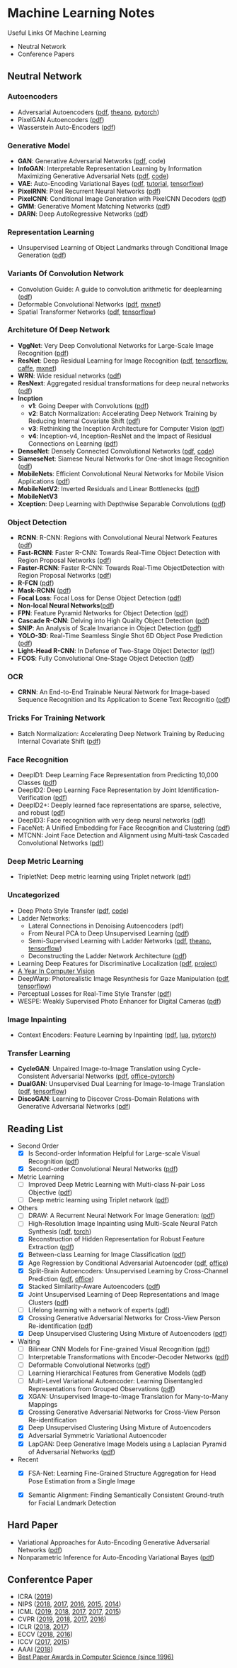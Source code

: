 # Machine Learning Notes
Useful Links Of Machine Learning
- Neutral Network
- Conference Papers


## Neutral Network

### Autoencoders
- Adversarial Autoencoders ([pdf](https://arxiv.org/abs/1511.05644), [theano](https://github.com/hjweide/adversarial-autoencoder), [pytorch](https://github.com/fducau/AAE_pytorch))
- PixelGAN Autoencoders ([pdf](https://arxiv.org/abs/1706.00531))
- Wasserstein Auto-Encoders ([pdf]())

### Generative Model
- **GAN**: Generative Adversarial Networks ([pdf](https://arxiv.org/abs/1406.2661), code)
- **InfoGAN**: Interpretable Representation Learning by Information Maximizing Generative Adversarial Nets ([pdf](https://arxiv.org/abs/1606.03657), [code](https://github.com/openai/InfoGAN))
- **VAE**: Auto-Encoding Variational Bayes ([pdf](https://arxiv.org/abs/1312.6114), [tutorial](), [tensorflow](https://github.com/y0ast/VAE-TensorFlow))
- **PixelRNN**: Pixel Recurrent Neural Networks ([pdf](https://arxiv.org/abs/1601.06759))
- **PixelCNN**: Conditional Image Generation with PixelCNN Decoders ([pdf](https://arxiv.org/abs/1606.05328))
- **GMM**: Generative Moment Matching Networks ([pdf]())
- **DARN**: Deep AutoRegressive Networks ([pdf]())

### Representation Learning
- Unsupervised Learning of Object Landmarks through Conditional Image Generation ([pdf](https://arxiv.org/abs/1806.07823))

### Variants Of Convolution Network
- Convolution Guide: A guide to convolution arithmetic for deeplearning ([pdf](https://arxiv.org/abs/1603.07285))
- Deformable Convolutional Networks ([pdf](http://arxiv.org/abs/1703.06211), [mxnet](https://github.com/felixlaumon/deform-conv))
- Spatial Transformer Networks ([pdf](https://arxiv.org/abs/1506.02025), [tensorflow](https://github.com/tensorflow/models/tree/master/transformer))

### Architeture Of Deep Network
- **VggNet**: Very Deep Convolutional Networks for Large-Scale Image Recognition ([pdf](https://arxiv.org/abs/1409.1556))
- **ResNet**: Deep Residual Learning for Image Recognition ([pdf](https://arxiv.org/abs/1512.03385v1), [tensorflow](https://github.com/tensorflow/models/tree/master/resnet), [caffe](https://github.com/KaimingHe/deep-residual-networks), [mxnet](https://github.com/tornadomeet/ResNet))
- **WRN**: Wide residual networks ([pdf]())
- **ResNext**: Aggregated residual transformations for deep neural networks ([pdf]())
- **Incption**
	+ **v1**: Going Deeper with Convolutions ([pdf](http://arxiv.org/abs/1409.4842))
	+ **v2**: Batch Normalization: Accelerating Deep Network Training by Reducing Internal Covariate Shift ([pdf](http://arxiv.org/abs/1502.03167))
	+ **v3**: Rethinking the Inception Architecture for Computer Vision ([pdf](http://arxiv.org/abs/1512.00567))
	+ **v4**: Inception-v4, Inception-ResNet and the Impact of Residual Connections on Learning ([pdf](https://arxiv.org/abs/1602.07261))
- **DenseNet**: Densely Connected Convolutional Networks ([pdf](https://arxiv.org/abs/1608.06993), [code](https://github.com/liuzhuang13/DenseNet))
- **SiameseNet**: Siamese Neural Networks for One-shot Image Recognition ([pdf](https://www.cs.cmu.edu/~rsalakhu/papers/oneshot1.pdf))
- **MobileNets**: Efficient Convolutional Neural Networks for Mobile Vision Applications ([pdf](https://arxiv.org/abs/1704.04861))
- **MobileNetV2**: Inverted Residuals and Linear Bottlenecks ([pdf](https://arxiv.org/abs/1801.04381.pdf))
- **MobileNetV3**
- **Xception**: Deep Learning with Depthwise Separable Convolutions ([pdf](https://arxiv.org/abs/1610.02357))
	
### Object Detection
- **RCNN**: R-CNN: Regions with Convolutional Neural Network Features ([pdf](https://arxiv.org/abs/1311.2524))
- **Fast-RCNN**: Faster R-CNN: Towards Real-Time Object Detection with Region Proposal Networks ([pdf](https://arxiv.org/abs/1506.01497))
- **Faster-RCNN**: Faster R-CNN: Towards Real-Time ObjectDetection with Region Proposal Networks ([pdf]())
- **R-FCN** ([pdf](https://arxiv.org/pdf/1605.06409.pdf))
- **Mask-RCNN** ([pdf](https://arxiv.org/abs/1703.06870))
- **Focal Loss**: Focal Loss for Dense Object Detection ([pdf](https://arxiv.org/abs/1708.02002))
- **Non-local Neural Networks**([pdf](https://arxiv.org/abs/1711.07971v1))
- **FPN**: Feature Pyramid Networks for Object Detection ([pdf](https://arxiv.org/abs/1612.03144))
- **Cascade R-CNN**: Delving into High Quality Object Detection ([pdf](https://arxiv.org/abs/1712.00726.pdf))
- **SNIP**: An Analysis of Scale Invariance in Object Detection ([pdf](https://arxiv.org/abs/1711.08189.pdf))
- **YOLO-3D**: Real-Time Seamless Single Shot 6D Object Pose Prediction ([pdf](https://arxiv.org/abs/1711.08848v4.pdf))
- **Light-Head R-CNN**: In Defense of Two-Stage Object Detector ([pdf](https://arxiv.org/abs/1711.07264))
- **FCOS**: Fully Convolutional One-Stage Object Detection ([pdf]())

### OCR
- **CRNN**: An End-to-End Trainable Neural Network for Image-based Sequence Recognition and Its Application to Scene Text Recognitio ([pdf](https://arxiv.org/abs/1507.05717))
	
### Tricks For Training Network
- Batch Normalization: Accelerating Deep Network Training by Reducing Internal Covariate Shift ([pdf](https://arxiv.org/abs/1502.03167))

### Face Recognition
- DeepID1: Deep Learning Face Representation from Predicting 10,000 Classes ([pdf](http://mmlab.ie.cuhk.edu.hk/pdf/YiSun_CVPR14.pdf))
- DeepID2: Deep Learning Face Representation by Joint Identification-Verification ([pdf](https://arxiv.org/abs/1406.4773))
- DeepID2+: Deeply learned face representations are sparse, selective, and robust ([pdf](https://arxiv.org/abs/1412.1265))
- DeepID3: Face recognition with very deep neural networks ([pdf](https://arxiv.org/abs/1502.00873)) 
- FaceNet: A Unified Embedding for Face Recognition and Clustering ([pdf](https://arxiv.org/abs/1503.03832.pdf))
- MTCNN: Joint Face Detection and Alignment using Multi-task Cascaded Convolutional Networks ([pdf]())

### Deep Metric Learning
- TripletNet: Deep metric learning using Triplet network ([pdf](https://arxiv.org/abs/1412.6622))
	
### Uncategorized
- Deep Photo Style Transfer ([pdf](https://arxiv.org/abs/1703.07511), [code](https://github.com/luanfujun/deep-photo-styletransfer))
- Ladder Networks:
	+ Lateral Connections in Denoising Autoencoders (pdf)
	+ From Neural PCA to Deep Unsupervised Learning ([pdf](https://arxiv.org/abs/1411.7783))
	+ Semi-Supervised Learning with Ladder Networks ([pdf](https://arxiv.org/abs/1507.02672), [theano](https://github.com/CuriousAI/ladder), [tensorflow](https://github.com/rinuboney))
	+ Deconstructing the Ladder Network Architecture ([pdf](https://arxiv.org/abs/1511.06430))
- Learning Deep Features for Discriminative Localization ([pdf](https://arxiv.org/abs/1512.04150.pdf), [project](http://cnnlocalization.csail.mit.edu/))
- [A Year In Computer Vision](http://www.themtank.org/a-year-in-computer-vision)
- DeepWarp: Photorealistic Image Resynthesis for Gaze Manipulation ([pdf](), [tensorflow](https://github.com/BlueWinters/DeepWarp))
- Perceptual Losses for Real-Time Style Transfer ([pdf]())
- WESPE: Weakly Supervised Photo Enhancer for Digital Cameras ([pdf]())

### Image Inpainting
- Context Encoders: Feature Learning by Inpainting ([pdf](https://arxiv.org/abs/1604.07379), [lua](https://github.com/pathak22/context-encoder), [pytorch](https://github.com/BoyuanJiang/context_encoder_pytorch))


### Transfer Learning
- **CycleGAN**: Unpaired Image-to-Image Translation using Cycle-Consistent Adversarial Networks ([pdf](https://arxiv.org/pdf/1703.10593.pdf), [office-pytorch](https://github.com/junyanz/CycleGAN))
- **DualGAN**: Unsupervised Dual Learning for Image-to-Image Translation ([pdf](https://arxiv.org/abs/1704.02510), [tensorflow](https://github.com/duxingren14/DualGAN))
- **DiscoGAN**: Learning to Discover Cross-Domain Relations with Generative Adversarial Networks ([pdf](https://arxiv.org/pdf/1703.05192.pdf))


## Reading List
- Second Order
	- [x] Is Second-order Information Helpful for Large-scale Visual Recognition ([pdf]())
	- [x] Second-order Convolutional Neural Networks ([pdf]())
- Metric Learning
	- [ ] Improved Deep Metric Learning with Multi-class N-pair Loss Objective ([pdf]())
	- [ ] Deep metric learning using Triplet network ([pdf]())
- Others
	- [ ] DRAW:  A Recurrent Neural Network For Image Generation: ([pdf]())
	- [ ] High-Resolution Image Inpainting using Multi-Scale Neural Patch Synthesis ([pdf](https://arxiv.org/abs/1611.09969), [torch](https://github.com/leehomyc/Faster-High-Res-Neural-Inpainting))
	- [x] Reconstruction of Hidden Representation for Robust Feature Extraction ([pdf]())
	- [x] Between-class Learning for Image Classification ([pdf]())
	- [x] Age Regression by Conditional Adversarial Autoencoder ([pdf](), [office](https://zzutk.github.io/Face-Aging-CAAE/))
	- [x] Split-Brain Autoencoders: Unsupervised Learning by Cross-Channel Prediction ([pdf](), [office](https://github.com/richzhang/splitbrainauto))
	- [x] Stacked Similarity-Aware Autoencoders ([pdf]())
	- [x] Joint Unsupervised Learning of Deep Representations and Image Clusters ([pdf]())
	- [ ] Lifelong learning with a network of experts ([pdf]())
	- [x] Crossing Generative Adversarial Networks for Cross-View Person Re-identification ([pdf]())
	- [x] Deep Unsupervised Clustering Using Mixture of Autoencoders ([pdf]())
- Waiting
	- [ ] Bilinear CNN Models for Fine-grained Visual Recognition ([pdf]())
	- [ ] Interpretable Transformations with Encoder-Decoder Networks ([pdf]())
	- [ ] Deformable Convolutional Networks ([pdf]())
	- [ ] Learning Hierarchical Features from Generative Models ([pdf](https://arxiv.org/abs/1702.083960))
	- [ ] Multi-Level Variational Autoencoder: Learning Disentangled Representations from Grouped Observations ([pdf](https://arxiv.org/abs/1705.08841))
	- [x] XGAN: Unsupervised Image-to-Image Translation for Many-to-Many Mappings
	- [x] Crossing Generative Adversarial Networks for Cross-View Person Re-identification
	- [x] Deep Unsupervised Clustering Using Mixture of Autoencoders
	- [x] Adversarial Symmetric Variational Autoencoder
	- [x] LapGAN: Deep Generative Image Models using a Laplacian Pyramid of Adversarial Networks ([pdf](https://arxiv.org/abs/1506.05751))
- Recent
	- [x] FSA-Net: Learning Fine-Grained Structure Aggregation for Head Pose Estimation from a Single Image
	- [x] Semantic Alignment: Finding Semantically Consistent Ground-truth for Facial Landmark Detection


## Hard Paper
- Variational Approaches for Auto-Encoding Generative Adversarial Networks ([pdf]())
- Nonparametric Inference for Auto-Encoding Variational Bayes ([pdf]())


## Conferentce Paper
- ICRA ([2019](https://www.icra2019.org/))
- NIPS ([2018](https://nips.cc/Conferences/2018/Schedule), [2017](https://nips.cc/Conferences/2017/Schedule), [2016](https://nips.cc/Conferences/2016/Schedule), [2015](https://nips.cc/Conferences/2015/Schedule), [2014](https://nips.cc/Conferences/2014/Schedule))
- ICML ([2019](https://icml.cc/Conferences/2019/Schedule?), [2018](https://2017.icml.cc/Conferences/2018/Schedule), [2017](https://2017.icml.cc/Conferences/2017/Schedule), [2017](https://2016.icml.cc/Conferences/2016/Schedule), [2015](https://2016.icml.cc/Conferences/2015/Schedule))
- CVPR ([2019](http://openaccess.thecvf.com/CVPR2019.py), [2018](http://openaccess.thecvf.com/CVPR2018.py), [2017](http://openaccess.thecvf.com/CVPR2017.py), [2016](http://www.cv-foundation.org/openaccess/CVPR2016.py))
- ICLR ([2018](https://iclr.cc/Conferences/2018/Schedule), [2017](https://iclr.cc/Conferences/2017/Schedule))
- ECCV ([2018](http://openaccess.thecvf.com/ECCV2018.py), [2016](http://www.eccv2016.org/main-conference/))
- ICCV ([2017](http://openaccess.thecvf.com/ICCV2017.py), [2015](http://pamitc.org/iccv15/program.php))
- AAAI ([2018](https://aaai.org/Conferences/AAAI-18/wp-content/uploads/2017/12/AAAI-18-Accepted-Paper-List.Web_.pdf))
- [Best Paper Awards in Computer Science (since 1996)](https://jeffhuang.com/best_paper_awards.html)
